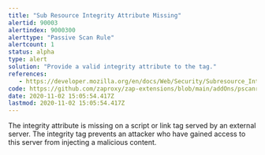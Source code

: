 ```yaml
---
title: "Sub Resource Integrity Attribute Missing"
alertid: 90003
alertindex: 9000300
alerttype: "Passive Scan Rule"
alertcount: 1
status: alpha
type: alert
solution: "Provide a valid integrity attribute to the tag."
references:
   - https://developer.mozilla.org/en/docs/Web/Security/Subresource_Integrity
code: https://github.com/zaproxy/zap-extensions/blob/main/addOns/pscanrulesAlpha/src/main/java/org/zaproxy/zap/extension/pscanrulesAlpha/SubResourceIntegrityAttributeScanRule.java
date: 2020-11-02 15:05:54.417Z
lastmod: 2020-11-02 15:05:54.417Z
---
```

The integrity attribute is missing on a script or link tag served by an external server. The integrity tag prevents an attacker who have gained access to this server from injecting a malicious content. 
